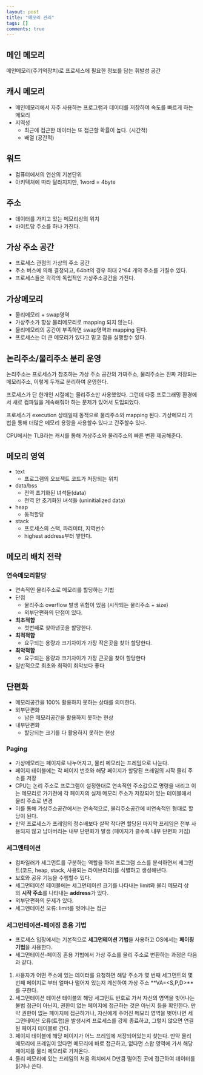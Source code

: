```yaml
---
layout: post
title: "메모리 관리"
tags: []
comments: true
---
```


## 메인 메모리
메인메모리(주기억장치)로 프로세스에 필요한 정보를 담는 휘발성 공간

## 캐시 메모리
- 메인메모리에서 자주 사용하는 프로그램과 데이터를 저장하여 속도를 빠르게 하는 메모리
- 지역성
    - 최근에 접근한 데이터는 또 접근할 확률이 높다. (시간적)
    - 배열 (공간적)

## 워드
- 컴퓨터에서의 연산의 기본단위
- 아키텍처에 따라 달라지지만, 1word = 4byte

## 주소
- 데이터를 가지고 있는 메모리상의 위치
- 바이트당 주소를 하나 가진다.

## 가상 주소 공간
- 프로세스 관점의 가상의 주소 공간
- 주소 버스에 의해 결정되고, 64bit의 경우 최대 2^64 개의 주소를 가질수 있다.
- 프로세스들은 각각의 독립적인 가상주소공간을 가진다.

## 가상메모리
- 물리메모리 + swap영역
- 가상주소가 항상 물리메모리로 mapping 되지 않는다.
- 물리메모리의 공간이 부족하면 swap영역과 mapping 된다.
- 프로세스는 더 큰 메모리가 있다고 믿고 잡을 실행할수 있다.

## 논리주소/물리주소 분리 운영
논리주소는 프로세스가 참조하는 가상 주소 공간의 가짜주소, 물리주소는 진짜 저장되는 메모리주소, 이렇게 두개로 분리하여 운영한다.

프로세스가 단 한개인 시절에는 물리주소만 사용했었다. 그런데 다중 프로그래밍 환경에서 새로 컴파일을 계속해줘야 하는 문제가 있어서 도입되었다.

프로세스가 execution 상태일때 동적으로 물리주소와 mapping 된다. 가상메모리 기법을 통해 더많은 메모리 용량을 사용할수 있다고 간주할수 있다.

CPU에서는 TLB라는 캐시를 통해 가상주소와 물리주소의 빠른 변환 제공해준다.

## 메모리 영역
- text
    - 프로그램의 오브젝트 코드가 저장되는 위치
- data/bss
    - 전역 초기화된 녀석들(data)
    - 전역 안 초기화된 녀석들 (uninitialized data)
- heap
    - 동적할당
- stack
    - 프로세스의 스택, 파리미터, 지역변수
    - highest address부터 쌓인다.

## 메모리 배치 전략
### 연속메모리할당
- 연속적인 물리주소로 메모리를 할당하는 기법
- 단점
    - 물리주소 overflow 발생 위험이 있음 (시작되는 물리주소 + size)
    - 외부단편화의 단점이 있다.
- **최초적합**
    - 첫번째로 찾아낸곳을 할당한다.
- **최적적합**
    - 요구되는 용량과 크기차이가 가장 작은곳을 찾아 할당한다.
- **최악적합**
    - 요구되는 용량과 크기차이가 가장 큰곳을 찾아 할당한다
- 일반적으로 최초와 최적이 최악보다 좋다

## 단편화
- 메모리공간을 100% 활용하지 못하는 상태를 의미한다.
- 외부단편화
    - 남은 메모리공간을 활용하지 못하는 현상
- 내부단편화
    - 할당되는 크기를 다 활용하지 못하는 현상

### Paging
- 가상메모리는 페이지로 나누어지고, 물리 메모리는 프레임으로 나눈다.
- 페이지 테이블에는 각 페이지 번호와 해당 페이지가 할당된 프레임의 시작 물리 주소를 저장
- CPU는 논리 주소로 프로그램이 설정한대로 연속적인 주소값으로 명령을 내리고 이는 메모리로 가기전에 각 페이지의 실제 메모리 주소가 저장되어 있는 테이블에서 물리 주소로 변경
- 이를 통해 가상주소공간에서는 연속적으로, 물리주소공간에 비연속적인 형태로 할당이 된다.
- 만약 프로세스가 프레임의 정수배보다 살짝 작다면 할당된 마지막 프레임은 전부 사용되지 않고 남아버리는 내부 단편화가 발생 (페이지가 클수록 내부 단편화 커짐)

### 세그멘테이션
- 컴파일러가 세그먼트를 구분하는 역할을 하여 프로그램 소스를 분석하면서 세그먼트(코드, heap, stack, 사용되는 라이브러리(를 식별하고 생성해낸다.
- 보호와 공유 기능을 수행할수 있다.
- 세그먼테이션 테이블에는 세그먼테이션 크기를 나타내는 limit와 물리 메모리 상의 **시작 주소**를 나타내는 **address**가 있다.
- 외부단편화의 문제가 있다.
- 세그멘테이션 오류: limit를 벗어나는 접근

### 세그먼테이션-페이징 혼용 기법
- 프로세스 입장에서는 기본적으로 **세그먼테이션 기법**을 사용하고 OS에서는 **페이징 기법**을 사용한다.
- 세그먼테이션-페이징 혼용 기법에서 가상 주소를 물리 주소로 변환하는 과정은 다음과 같다.
1. 사용자가 어떤 주소에 있는 데이터를 요청하면 해당 주소가 몇 번째 세그먼트의 몇 번째 페이지로 부터 얼마나 떨어져 있는지 계산하여 가상 주소 **VA=<S,P,D>**를 구한다.
2. 세그먼테이션 테이션 테이블의 해당 세그먼트 번호로 가서 자신의 영역을 벗어나는 불법 접근이 아닌지, 권한이 없는 페이지에 접근하는 것은 아닌지 등을 확인한다. 만약 권한이 없는 페이지에 접근하거나, 자신에게 주어진 메모리 영역을 벗어나면 세그먼테이션 오류(트랩)을 발생시켜 프로세스를 강제 종료하고, 그렇지 않으면 연결된 페이지 테이블로 간다.
3. 페이지 테이블에 해당 페이지가 어느 프레임에 저장되어있는지 찾는다. 만약 물리 메모리에 프레임이 있다면 메모리에 바로 접근하고, 없다면 스왑 영역에 가서 해당 페이지를 물리 메모리로 가져온다.
4. 물리 메모리에 있는 프레임의 처음 위치에서 D만큼 떨어진 곳에 접근하여 데이터를 읽거나 쓴다.
